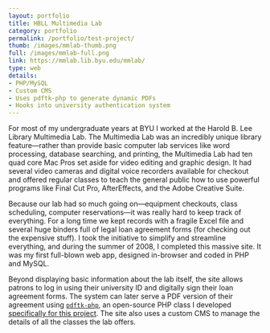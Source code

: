 ```yaml
---
layout: portfolio
title: HBLL Multimedia Lab
category: portfolio
permalink: /portfolio/test-project/
thumb: /images/mmlab-thumb.png
full: /images/mmlab-full.png
link: https://mmlab.lib.byu.edu/mmlab/
type: web
details:
- PHP/MySQL
- Custom CMS
- Uses pdftk-php to generate dynamic PDFs
- Hooks into university authentication system
---
```


For most of my undergraduate years at BYU I worked at the Harold B. Lee Library Multimedia Lab. The Multimedia Lab was an incredibly unique library feature—rather than provide basic computer lab services like word processing, database searching, and printing, the Multimedia Lab had ten quad core Mac Pros set aside for video editing and graphic design. It had several video cameras and digital voice recorders available for checkout and offered regular classes to teach the general public how to use powerful programs like Final Cut Pro, AfterEffects, and the Adobe Creative Suite. 

Because our lab had so much going on—equipment checkouts, class scheduling, computer reservations—it was really hard to keep track of everything. For a long time we kept records with a fragile Excel file and several huge binders full of legal loan agreement forms (for checking out the expensive stuff). I took the initiative to simplify and streamline everything, and during the summer of 2008, I completed this massive site. It was my first full-blown web app, designed in-browser and coded in PHP and MySQL.

Beyond displaying basic information about the lab itself, the site allows patrons to log in using their university ID and digitally sign their loan agreement forms. The system can later serve a PDF version of their agreement using [`pdftk-php`](http://github.com/andrewheiss/pdftk-php "andrewheiss's pdftk-php at master - GitHub"), an open-source PHP class I developed [specifically for this project](http://www.andrewheiss.com/blog/2007/10/06/populating-a-livecycle-pdf-with-php-and-mysql/ "Populating a LiveCycle PDF with PHP and MySQL | Andrew Heiss.com"). The site also uses a custom CMS to manage the details of all the classes the lab offers. 